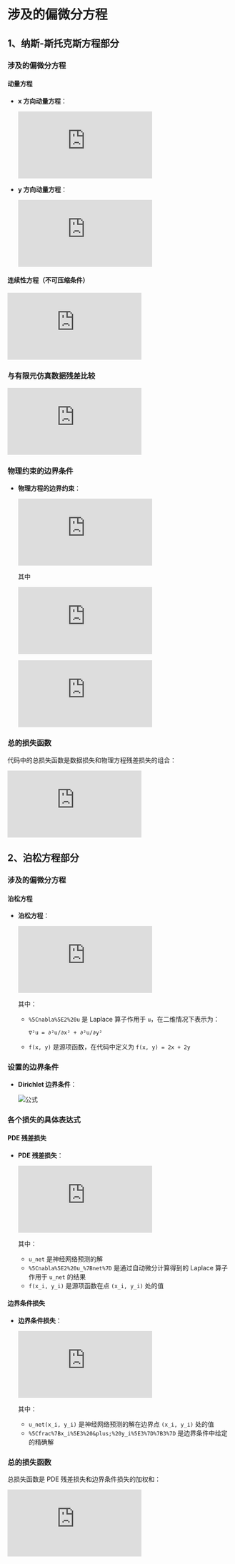 # 涉及的偏微分方程

## 1、纳斯-斯托克斯方程部分

### 涉及的偏微分方程

#### 动量方程

- **x 方向动量方程**：
  
  ![公式](https://latex.codecogs.com/svg.latex?%5Cfrac%7B%5Cpartial%20u%7D%7B%5Cpartial%20t%7D%20&plus;%20%5Clambda_1%20%5Cleft(%20u%20%5Cfrac%7B%5Cpartial%20u%7D%7B%5Cpartial%20x%7D%20&plus;%20v%20%5Cfrac%7B%5Cpartial%20u%7D%7B%5Cpartial%20y%7D%20%5Cright)%20&plus;%20%5Cfrac%7B%5Cpartial%20p%7D%7B%5Cpartial%20x%7D%20-%20%5Clambda_2%20%5Cleft(%20%5Cfrac%7B%5Cpartial%5E2%20u%7D%7B%5Cpartial%20x%5E2%7D%20&plus;%20%5Cfrac%7B%5Cpartial%5E2%20u%7D%7B%5Cpartial%20y%5E2%7D%20%5Cright)%20%3D%200)

- **y 方向动量方程**：
  
  ![公式](https://latex.codecogs.com/svg.latex?%5Cfrac%7B%5Cpartial%20v%7D%7B%5Cpartial%20t%7D%20&plus;%20%5Clambda_1%20%5Cleft(%20u%20%5Cfrac%7B%5Cpartial%20v%7D%7B%5Cpartial%20x%7D%20&plus;%20v%20%5Cfrac%7B%5Cpartial%20v%7D%7B%5Cpartial%20y%7D%20%5Cright)%20&plus;%20%5Cfrac%7B%5Cpartial%20p%7D%7B%5Cpartial%20y%7D%20-%20%5Clambda_2%20%5Cleft(%20%5Cfrac%7B%5Cpartial%5E2%20v%7D%7B%5Cpartial%20x%5E2%7D%20&plus;%20%5Cfrac%7B%5Cpartial%5E2%20v%7D%7B%5Cpartial%20y%5E2%7D%20%5Cright)%20%3D%200)

#### 连续性方程（不可压缩条件）

![公式](https://latex.codecogs.com/svg.latex?%5Cfrac%7B%5Cpartial%20u%7D%7B%5Cpartial%20x%7D%20&plus;%20%5Cfrac%7B%5Cpartial%20v%7D%7B%5Cpartial%20y%7D%20%3D%200)

### 与有限元仿真数据残差比较

![公式](https://latex.codecogs.com/svg.latex?%5Cmathcal%7BL%7D_%7B%5Ctext%7Bdata%7D%7D%20%3D%20%5Csum_%7Bi%7D%20%5Cleft(%20(u_i%20-%20%5Chat%7Bu%7D_i)%5E2%20&plus;%20(v_i%20-%20%5Chat%7Bv%7D_i)%5E2%20%5Cright))

### 物理约束的边界条件

- **物理方程的边界约束**：
  
  ![公式](https://latex.codecogs.com/svg.latex?%5Cmathcal%7BL%7D_%7B%5Ctext%7Bpde%7D%7D%20%3D%20%5Csum_%7Bi%7D%20%5Cleft(%20f_%7Bu,i%7D%5E2%20&plus;%20f_%7Bv,i%7D%5E2%20%5Cright))
  
  其中
  
  ![公式](https://latex.codecogs.com/svg.latex?f_u%20%3D%20%5Cfrac%7B%5Cpartial%20u%7D%7B%5Cpartial%20t%7D%20&plus;%20%5Clambda_1%20%5Cleft(%20u%20%5Cfrac%7B%5Cpartial%20u%7D%7B%5Cpartial%20x%7D%20&plus;%20v%20%5Cfrac%7B%5Cpartial%20u%7D%7B%5Cpartial%20y%7D%20%5Cright)%20&plus;%20%5Cfrac%7B%5Cpartial%20p%7D%7B%5Cpartial%20x%7D%20-%20%5Clambda_2%20%5Cleft(%20%5Cfrac%7B%5Cpartial%5E2%20u%7D%7B%5Cpartial%20x%5E2%7D%20&plus;%20%5Cfrac%7B%5Cpartial%5E2%20u%7D%7B%5Cpartial%20y%5E2%7D%20%5Cright))
  
  ![公式](https://latex.codecogs.com/svg.latex?f_v%20%3D%20%5Cfrac%7B%5Cpartial%20v%7D%7B%5Cpartial%20t%7D%20&plus;%20%5Clambda_1%20%5Cleft(%20u%20%5Cfrac%7B%5Cpartial%20v%7D%7B%5Cpartial%20x%7D%20&plus;%20v%20%5Cfrac%7B%5Cpartial%20v%7D%7B%5Cpartial%20y%7D%20%5Cright)%20&plus;%20%5Cfrac%7B%5Cpartial%20p%7D%7B%5Cpartial%20y%7D%20-%20%5Clambda_2%20%5Cleft(%20%5Cfrac%7B%5Cpartial%5E2%20v%7D%7B%5Cpartial%20x%5E2%7D%20&plus;%20%5Cfrac%7B%5Cpartial%5E2%20v%7D%7B%5Cpartial%20y%5E2%7D%20%5Cright))

### 总的损失函数

代码中的总损失函数是数据损失和物理方程残差损失的组合：

![公式](https://latex.codecogs.com/svg.latex?%5Cmathcal%7BL%7D%20%3D%20%5Cmathcal%7BL%7D_%7B%5Ctext%7Bdata%7D%7D%20&plus;%20%5Cmathcal%7BL%7D_%7B%5Ctext%7Bpde%7D%7D)

## 2、泊松方程部分
### 涉及的偏微分方程

#### 泊松方程

- **泊松方程**：
  
  ![公式](https://latex.codecogs.com/svg.latex?%5Cnabla%5E2%20u%20%3D%20f(x%2C%20y))

  其中：
  
  - `%5Cnabla%5E2%20u` 是 Laplace 算子作用于 `u`，在二维情况下表示为：
    ```
    ∇²u = ∂²u/∂x² + ∂²u/∂y²
    ```
  - `f(x, y)` 是源项函数，在代码中定义为 `f(x, y) = 2x + 2y`

### 设置的边界条件

- **Dirichlet 边界条件**：
  
  ![公式](https://latex.codecogs.com/svg.latex?u(x%2C%20y)%20%3D%20%5Cfrac%7Bx%5E3%20&plus;%20y%5E3%7D%7B3%7D%20%5Cquad%20%5Ctext%7B当%7D%20(x%2C%20y)%20%5Ctext%7B位于边界上时%7D)

### 各个损失的具体表达式

#### PDE 残差损失

- **PDE 残差损失**：
  
  ![公式](https://latex.codecogs.com/svg.latex?%5Cmathcal%7BL%7D_%7B%5Ctext%7Bpde%7D%7D%20%3D%20%5Csum_%7Bi%7D%20%5Cleft(%20%5Cnabla%5E2%20u_%7Bnet%7D%20-%20f(x_i%2C%20y_i)%20%5Cright)%5E2)

  其中：
  
  - `u_net` 是神经网络预测的解
  - `%5Cnabla%5E2%20u_%7Bnet%7D` 是通过自动微分计算得到的 Laplace 算子作用于 `u_net` 的结果
  - `f(x_i, y_i)` 是源项函数在点 `(x_i, y_i)` 处的值

#### 边界条件损失

- **边界条件损失**：
  
  ![公式](https://latex.codecogs.com/svg.latex?%5Cmathcal%7BL%7D_%7B%5Ctext%7Bbc%7D%7D%20%3D%20%5Csum_%7Bi%7D%20%5Cleft(%20u_%7Bnet%7D(x_i%2C%20y_i)%20-%20%5Cfrac%7Bx_i%5E3%20&plus;%20y_i%5E3%7D%7B3%7D%20%5Cright)%5E2)

  其中：
  
  - `u_net(x_i, y_i)` 是神经网络预测的解在边界点 `(x_i, y_i)` 处的值
  - `%5Cfrac%7Bx_i%5E3%20&plus;%20y_i%5E3%7D%7B3%7D` 是边界条件中给定的精确解

### 总的损失函数

总损失函数是 PDE 残差损失和边界条件损失的加权和：

![公式](https://latex.codecogs.com/svg.latex?%5Cmathcal%7BL%7D%20%3D%20%5Cmathcal%7BL%7D_%7B%5Ctext%7Bpde%7D%7D%20&plus;%20%5Clambda%20%5Ccdot%20%5Cmathcal%7BL%7D_%7B%5Ctext%7Bbc%7D%7D)


